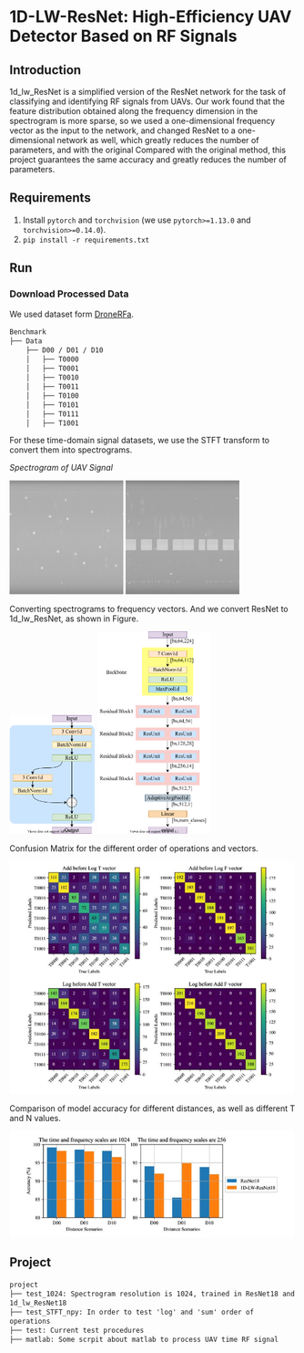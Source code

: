 # 1D-LW-ResNet: High-Efficiency UAV Detector Based on RF Signals

## Introduction

1d_lw_ResNet is a simplified version of the ResNet network for the task of classifying and identifying RF signals from UAVs. Our work found that the feature distribution obtained along the frequency dimension in the spectrogram is more sparse, so we used a one-dimensional frequency vector as the input to the network, and changed ResNet to a one-dimensional network as well, which greatly reduces the number of parameters, and with the original Compared with the original method, this project guarantees the same accuracy and greatly reduces the number of parameters.

## Requirements

1. Install `pytorch` and `torchvision` (we use `pytorch>=1.13.0` and `torchvision>=0.14.0`).
2. `pip install -r requirements.txt`

## Run
### Download Processed Data

We used dataset form [DroneRFa](https://jeit.ac.cn/web/data/getData?dataType=Dataset3).

```
Benchmark
├── Data
    ├── D00 / D01 / D10
    │   ├── T0000
    │   ├── T0001
    │   ├── T0010
    │   ├── T0011
    │   ├── T0100
    │   ├── T0101
    │   ├── T0111
    │   ├── T1001
```

For these time-domain signal datasets, we use the STFT transform to convert them into spectrograms.

*Spectrogram of UAV Signal*

<img src="./img/tf1.png" width="200"/> 
<img src="./img/tf2.png" width="200"/> 

Converting spectrograms to frequency vectors. And we convert ResNet to 1d_lw_ResNet, as shown in Figure.

<img src="./img/resnet unit.png" width="150"/> 
<img src="./img/1d-lw-resnet18.png" width="200"/> 

Confusion Matrix for the different order of operations and vectors.

<img src="./img/log_sum_time_freq3.png" width="500"/>

Comparison of model accuracy for different distances, as well as different T and
N values.

<img src="./img/acc.png" width="500"/>

## Project

```
project
├── test_1024: Spectrogram resolution is 1024, trained in ResNet18 and 1d_lw_ResNet18
├── test_STFT_npy: In order to test 'log' and 'sum' order of operations
├── test: Current test procedures
├── matlab: Some scrpit about matlab to process UAV time RF signal
```
